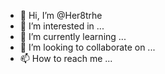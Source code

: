 - 👋 Hi, I’m @Her8trhe
- 👀 I’m interested in ...
- 🌱 I’m currently learning ...
- 💞️ I’m looking to collaborate on ...
- 📫 How to reach me ...

<!---
Her8trhe/Her8trhe is a ✨ special ✨ repository because its `README.md` (this file) appears on your GitHub profile.
You can click the Preview link to take a look at your changes.
--->
